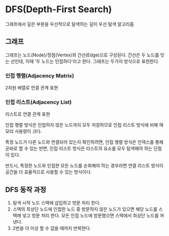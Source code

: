 # DFS(Depth-First Search)

그래프에서 깊은 부분을 우선적으로 탐색하는 깊이 우선 탐색 알고리즘

## 그래프

그래프는 노드(Node)/정점(Vertex)와 간선(Edge)으로 구성된다. 간선은 두 노드를 잇는 선인데, 이때 '두 노드는 인접하다'라고 한다. 그래프는 두가지 방식으로 표현한다.

### 인접 행렬(Adjacency Matrix)

2차원 배열로 연결 관계 표현

### 인접 리스트(Adjacency List)

리스트로 연결 관계 표현

인접 행렬 방식은 인접하지 않은 노드까지 모두 저장하므로 인접 리스트 방식에 비해 메모리 사용량이 크다.

특정 노드가 다른 노드와 연결되어 있는지 확인하려면, 인접 행렬 방식은 인덱스를 통해 곧바로 할 수 있는 반면, 인접 리스트 방식은 리스트의 요소를 모두 탐색해야 하는 단점이 있다.

반드시, 특정한 노드와 인접한 모든 노드를 순회해야 하는 경우라면 연결 리스트 방식이 공간을 더 효율적으로 사용할 수 있는 방식이다.

## DFS 동작 과정

1. 탐색 시작 노드 스택에 삽입하고 방문 처리 한다.
2. 스택의 최상단 노드에 인접한 노드 중 방문하지 않은 노드가 있으면 해당 노드를 스택에 넣고 방문 처리 한다. 모든 인접 노드에 방문했으면 스택에서 최상단 노드를 꺼낸다.
3. 2번을 더 이상 할 수 없을 때까지 반복한다.
